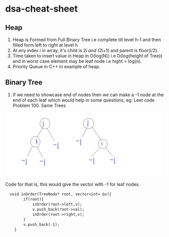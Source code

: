 # dsa-cheat-sheet

## **Heap**
1. Heap is Formed from Full Binary Tree i.e complete till level h-1 and then filled form left to right at level h
2. At any index i in array, it's child is 2*i and (2*i+1) and parent is floor(i/2).
3. Time taken to insert value in Heap in O(log(N)) i.e O(log(height of Tree)) and in worst case element may be leaf node i.e hight = log(n).
4. Priority Queue in C++ in example of heap.

## **Binary Tree**
1. If we need to showcase end of nodes then we can make a -1 node at the end of each leaf which would help in some questions, eg: Leet code Problem 100. Same Trees
<img src = "Tree.jpg" width=500>

Code for that is, this would give the vector with -1 for leaf nodes.
```
  void inOrder(TreeNode* root, vector<int> &v){
        if(root){
            inOrder(root->left,v);
            v.push_back(root->val);
            inOrder(root->right,v);
        }
        v.push_back(-1);
    }
```
